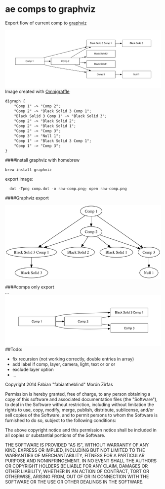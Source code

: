 ae comps to graphviz
====================

Export flow of current comp to [graphviz](http://graphviz.org/)  

![](comp.png)  
Image created with [Omnigraffle](http://www.omnigroup.com/omnigraffle/)  

    digraph {
        "Comp 1" -> "Comp 2";
        "Comp 2" -> "Black Solid 3 Comp 1";
        "Black Solid 3 Comp 1" -> "Black Solid 3";
        "Comp 2" -> "Black Solid 2";
        "Comp 2" -> "Black Solid 1";
        "Comp 2" -> "Comp 3";
        "Comp 3" -> "Null 1";
        "Comp 1" -> "Black Solid 3 Comp 1";
        "Comp 1" -> "Comp 3";
    }

####install graphviz with homebrew

    brew install graphviz  

export image:  

      dot -Tpng comp.dot -o raw-comp.png; open raw-comp.png

####Graphviz export  

![](raw-graphviz-output.png)  

####comps only export  
…   
![](comps-only.png)  
##Todo:  

- fix recursion (not working correctly, double entries in array)
- add label if comp, layer, camera, light, text or or or
- exclude layer option
- ...

Copyright 2014 Fabian "fabiantheblind" Morón Zirfas

Permission is hereby granted, free of charge, to any person obtaining a copy
of this software and associated documentation files (the "Software"), to deal
in the Software without restriction, including without limitation the rights
to use, copy, modify, merge, publish, distribute, sublicense, and/or sell
copies of the Software, and to permit persons to whom the Software is
furnished to do so, subject to the following conditions:  

The above copyright notice and this permission notice shall be included in all
copies or substantial portions of the Software.  

THE SOFTWARE IS PROVIDED "AS IS", WITHOUT WARRANTY OF ANY KIND, EXPRESS OR
IMPLIED, INCLUDING BUT NOT LIMITED TO THE WARRANTIES OF MERCHANTABILITY,
FITNESS FOR A PARTICULAR PURPOSE AND NONINFRINGEMENT. IN NO EVENT SHALL THE
AUTHORS OR COPYRIGHT HOLDERS BE LIABLE FOR ANY CLAIM, DAMAGES OR OTHER
LIABILITY, WHETHER IN AN ACTION OF CONTRACT, TORT OR OTHERWISE, ARISING FROM,
OUT OF OR IN CONNECTION WITH THE SOFTWARE OR THE USE OR OTHER DEALINGS IN THE
SOFTWARE.  


